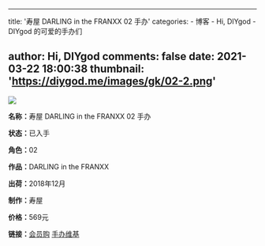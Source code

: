 
---
title: '寿屋 DARLING in the FRANXX 02 手办'
categories: 
    - 博客
    - Hi, DIYgod
    - DIYgod 的可爱的手办们

author: Hi, DIYgod
comments: false
date: 2021-03-22 18:00:38
thumbnail: 'https://diygod.me/images/gk/02-2.png'
---

<div>   
<div class="gk-img"><picture><source srcset="/images/gk/02-2.webp" type="image/webp"><img loading="lazy" src="https://diygod.me/images/gk/02-2.png" referrerpolicy="no-referrer"></picture></div><div class="gk-desc"><p><strong>名称：</strong>寿屋 DARLING in the FRANXX 02 手办</p><p><strong>状态：</strong>已入手</p><p><strong>角色：</strong>02</p><p><strong>作品：</strong>DARLING in the FRANXX</p><p><strong>出荷：</strong>2018年12月</p><p><strong>制作：</strong>寿屋</p><p><strong>价格：</strong>569元</p><p><strong>链接：</strong><a target="_blank" rel="noopener" href="https://mall.bilibili.com/detail.html?itemsVersion=3&shopId=2233&loadingShow=1&noTitleBar=1#itemsId=10001408">会员购</a> <a target="_blank" rel="noopener" href="https://www.hpoi.net/hobby/41995">手办维基</a></p></div>  
</div>
            